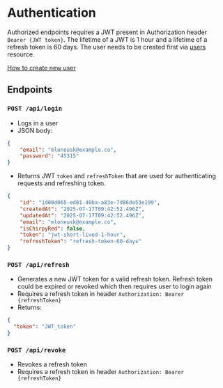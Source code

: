 # Authentication

Authorized endpoints requires a JWT present in Authorization header `Bearer {JWT token}`. The lifetime of a JWT is 1 hour and a lifetime of a refresh token is 60 days. The user needs to be created first via [users](users.md) resource.

[How to create new user](./users.md##post-apiusers)

## Endpoints

### `POST /api/login`

- Logs in a user
- JSON body:

```JSON
{
    "email": "mloneusk@example.co",
    "password": "45315"
}
```

- Returns JWT `token` and `refreshToken` that are used for authenticating requests and refreshing token.

```JSON
{
    "id": "1d00d065-ed01-40ba-a83e-7d86de53e199",
    "createdAt": "2025-07-17T09:42:52.496Z",
    "updatedAt": "2025-07-17T09:42:52.496Z",
    "email": "mloneusk@example.co",
    "isChirpyRed": false,
    "token": "jwt-short-lived-1-hour",
    "refreshToken": "refresh-token-60-days"
}
```

### `POST /api/refresh`

- Generates a new JWT token for a valid refresh token. Refresh token could be expired or revoked which then requires user to login again
- Requires a refresh token in header `Authorization: Bearer {refreshToken}`
- Returns:

```JSON
{
  "token": "JWT_token"
}
```

### `POST /api/revoke`

- Revokes a refresh token
- Requires a refresh token in header `Authorization: Bearer {refreshToken}`
